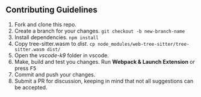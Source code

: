 ## Contributing Guidelines

1. Fork and clone this repo.
2. Create a branch for your changes. `git checkout -b new-branch-name`
3. Install dependencies. `npm install`
4. Copy tree-sitter.wasm to _dist_. `cp node_modules/web-tree-sitter/tree-sitter.wasm dist/`
5. Open the _vscode-k9_ folder in vscode.
6. Make, build and test you changes. Run **Webpack & Launch Extension** or press <kbd>F5</kbd>
7. Commit and push your changes.
8. Submit a PR for discussion, keeping in mind that not all suggestions can be accepted.

